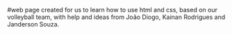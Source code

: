 #web page created for us to learn how to use html and css, based on our volleyball team, with help and ideas from João Diogo, Kainan Rodrigues and Janderson Souza.
